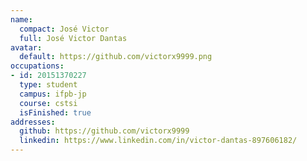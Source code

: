 ```yaml
---
name:
  compact: José Victor
  full: José Victor Dantas
avatar:
  default: https://github.com/victorx9999.png
occupations:
- id: 20151370227
  type: student
  campus: ifpb-jp
  course: cstsi
  isFinished: true
addresses:
  github: https://github.com/victorx9999
  linkedin: https://www.linkedin.com/in/victor-dantas-897606182/
---
```


